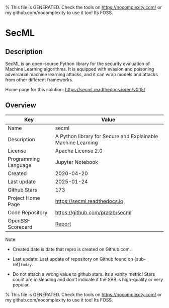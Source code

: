 
% This file is GENERATED. Check the tools on https://nocomplexity.com/ or my github.com/nocomplexity to use it too! Its FOSS. 

# SecML

## Description 

SecML is an open-source Python library for the security evaluation of Machine Learning algorithms. It is equipped with evasion and poisoning adversarial machine learning attacks, and it can wrap models and attacks from other different frameworks.

Home page for this solution: https://secml.readthedocs.io/en/v0.15/ 

## Overview 

| Key | Value |
| --- | --- |
| Name | secml |
| Description | A Python library for Secure and Explainable Machine Learning |
| License | Apache License 2.0 |
| Programming Language | Jupyter Notebook |
| Created | 2020-04-20 |
| Last update | 2025-01-24 |
| Github Stars | 173 |
| Project Home Page | https://secml.readthedocs.io |
| Code Repository | https://github.com/pralab/secml |
| OpenSSF Scorecard | [Report](https://securityscorecards.dev/viewer/?uri=github.com/pralab/secml) |

Note:
 - Created date is date that repro is created on Github.com. 

- Last update: Last update of repository on Github found on {sub-ref}`today`. 

- Do not attach a wrong value to github stars. Its a vanity metric! Stars count are misleading and 
don't indicate if the SBB is high-quality or very popular.

% This file is GENERATED. Check the tools on https://nocomplexity.com/ or my github.com/nocomplexity to use it too! Its FOSS. 

